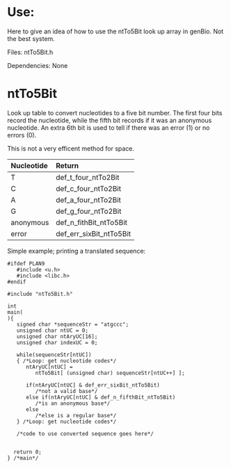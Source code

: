 # Use:

Here to give an idea of how to use the ntTo5Bit look up
  array in genBio. Not the best system.


Files: ntTo5Bit.h

Dependencies: None

# ntTo5Bit

Look up table to convert nucleotides to a five bit number.
  The first four bits record the nucleotide, while the
  fifth bit records if it was an anonymous nucleotide.
  An extra 6th bit is used to tell if there was an
  error (1) or no errors (0).

This is not a very efficent method for space.

| Nucleotide  | Return                         |
|:------------|:-------------------------------|
| T           | def\_t\_four\_ntTo2Bit         |
| C           | def\_c\_four\_ntTo2Bit         |
| A           | def\_a\_four\_ntTo2Bit         |
| G           | def\_g\_four\_ntTo2Bit         |
| anonymous   | def\_n\_fithBit\_ntTo5Bit      |
| error       | def\_err\_sixBit\_ntTo5Bit     |

Simple example; printing a translated sequence:

```
#ifdef PLAN9
   #include <u.h>
   #include <libc.h>
#endif

#include "ntTo5Bit.h"

int
main(
){
   signed char *sequenceStr = "atgccc";
   unsigned char ntUC = 0;
   unsigned char ntAryUC[16];
   unsigned char indexUC = 0;
   
   while(sequenceStr[ntUC])
   { /*Loop: get nucleotide codes*/
      ntAryUC[ntUC] =
         ntTo5Bit[ (unsigned char) sequenceStr[ntUC++] ];

      if(ntAryUC[ntUC] & def_err_sixBit_ntTo5Bit)
         /*not a valid base*/
      else if(ntAryUC[ntUC] & def_n_fifthBit_ntTo5Bit)
         /*is an anonymous base*/
      else
         /*else is a regular base*/
   } /*Loop: get nucleotide codes*/

   /*code to use converted sequence goes here*/


  return 0;
} /*main*/
```
